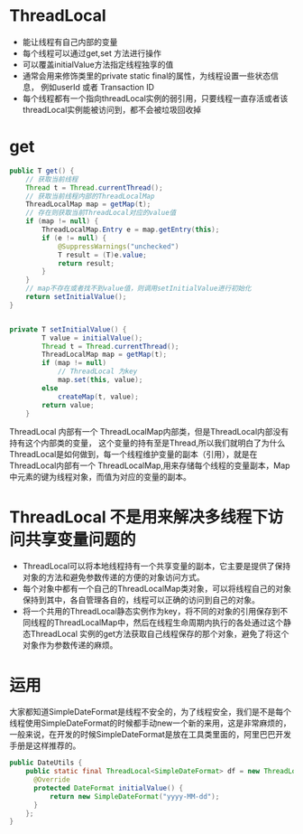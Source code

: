 # ThreadLocal

- 能让线程有自己内部的变量
- 每个线程可以通过get,set 方法进行操作
- 可以覆盖initialValue方法指定线程独享的值
- 通常会用来修饰类里的private static final的属性，为线程设置一些状态信息，
 例如userId 或者 Transaction ID
- 每个线程都有一个指向threadLocal实例的弱引用，只要线程一直存活或者该threadLocal实例能被访问到，都不会被垃圾回收掉

# get
```java
public T get() {
    // 获取当前线程
    Thread t = Thread.currentThread();
    // 获取当前线程内部的ThreadLocalMap
    ThreadLocalMap map = getMap(t);
    // 存在则获取当前ThreadLocal对应的value值
    if (map != null) {
        ThreadLocalMap.Entry e = map.getEntry(this);
        if (e != null) {
            @SuppressWarnings("unchecked")
            T result = (T)e.value;
            return result;
        }
    }
    // map不存在或者找不到value值，则调用setInitialValue进行初始化
    return setInitialValue();
}


private T setInitialValue() {
        T value = initialValue();
        Thread t = Thread.currentThread();
        ThreadLocalMap map = getMap(t);
        if (map != null)
            // ThreadLocal 为key
            map.set(this, value);
        else
            createMap(t, value);
        return value;
    } 
```
ThreadLocal 内部有一个 ThreadLocalMap内部类，但是ThreadLocal内部没有持有这个内部类的变量，
这个变量的持有至是Thread,所以我们就明白了为什么ThreadLocal是如何做到，每一个线程维护变量的副本（引用），就是在ThreadLocal内部有一个
ThreadLocalMap,用来存储每个线程的变量副本，Map中元素的键为线程对象，而值为对应的变量的副本。
# ThreadLocal 不是用来解决多线程下访问共享变量问题的
- ThreadLocal可以将本地线程持有一个共享变量的副本，它主要是提供了保持对象的方法和避免参数传递的方便的对象访问方式。
- 每个对象中都有一个自己的ThreadLocalMap类对象，可以将线程自己的对象保持到其中，各自管理各自的，线程可以正确的访问到自己的对象。
- 将一个共用的ThreadLocal静态实例作为key，将不同的对象的引用保存到不同线程的ThreadLocalMap中，然后在线程生命周期内执行的各处通过这个静态ThreadLocal
实例的get方法获取自己线程保存的那个对象，避免了将这个对象作为参数传递的麻烦。

# 运用

大家都知道SimpleDateFormat是线程不安全的，为了线程安全，我们是不是每个线程使用SimpleDateFormat的时候都手动new一个新的来用，这是非常麻烦的，
一般来说，在开发的时候SimpleDateFormat是放在工具类里面的，阿里巴巴开发手册是这样推荐的。
```java
public DateUtils {
    public static final ThreadLocal<SimpleDateFormat> df = new ThreadLocal<>() {
      @Override
      protected DateFormat initialValue() {
          return new SimpleDateFormat("yyyy-MM-dd");
      }  
    };
}
```






























